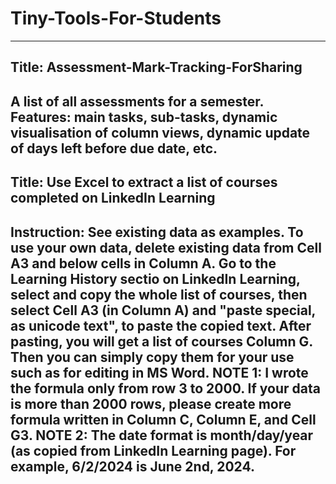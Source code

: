 # Tiny-Tools-For-Students
-----

Title: Assessment-Mark-Tracking-ForSharing
---
A list of all assessments for a semester. Features: main tasks, sub-tasks, dynamic visualisation of column views, dynamic update of days left before due date, etc.
------

Title: Use Excel to extract a list of courses completed on LinkedIn Learning
---
Instruction: See existing data as examples. To use your own data, delete existing data from Cell A3 and below cells in Column A. Go to the Learning History sectio on LinkedIn Learning, select and copy the whole list of courses, then select Cell A3 (in Column A) and "paste special, as unicode text", to paste the copied text. After pasting, you will get a list of courses Column G. Then you can simply copy them for your use such as for editing in MS Word.
NOTE 1: I wrote the formula only from row 3 to 2000. If your data is more than 2000 rows, please create more formula written in Column C, Column E, and Cell G3.
NOTE 2: The date format is month/day/year (as copied from LinkedIn Learning page). For example, 6/2/2024 is June 2nd, 2024.
-----

